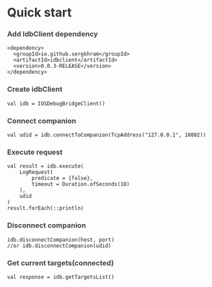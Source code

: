 <h1 id="quick-start" style="color:#333;">Quick start</h1>
<h3 style="color:#444;">Add IdbClient dependency</h3>
<div class="language-plaintext highlighter-rouge"><div class="highlight"><pre class="highlight"><code>&lt;dependency&gt;
  &lt;groupId&gt;io.github.sergkhram&lt;/groupId&gt;
  &lt;artifactId&gt;idbclient&lt;/artifactId&gt;
  &lt;version&gt;0.0.3-RELEASE&lt;/version&gt;
&lt;/dependency&gt;
</code></pre></div></div>
<h3 style="color:#444;">Create idbClient</h3>
<div class="language-plaintext highlighter-rouge"><div class="highlight"><pre class="highlight"><code>val idb = IOSDebugBridgeClient()
</code></pre></div></div>
<h3 style="color:#444;">Connect companion</h3>
<div class="language-plaintext highlighter-rouge"><div class="highlight"><pre class="highlight"><code>val udid = idb.connectToCompanion(TcpAddress("127.0.0.1", 10882))
</code></pre></div></div>
<h3 style="color:#444;">Execute request</h3>
<div class="language-plaintext highlighter-rouge"><div class="highlight"><pre class="highlight"><code>val result = idb.execute(
    LogRequest(
        predicate = {false}, 
        timeout = Duration.ofSeconds(10)
    ),
    udid
)
result.forEach(::println)
</code></pre></div></div>
<h3 style="color:#444;">Disconnect companion</h3>
<div class="language-plaintext highlighter-rouge"><div class="highlight"><pre class="highlight"><code>idb.disconnectCompanion(host, port)
//or idb.disconnectCompanion(udid)
</code></pre></div></div>
<h3 style="color:#444;">Get current targets(connected)</h3>
<div class="language-plaintext highlighter-rouge"><div class="highlight"><pre class="highlight"><code>val response = idb.getTargetsList()
</code></pre></div></div>
